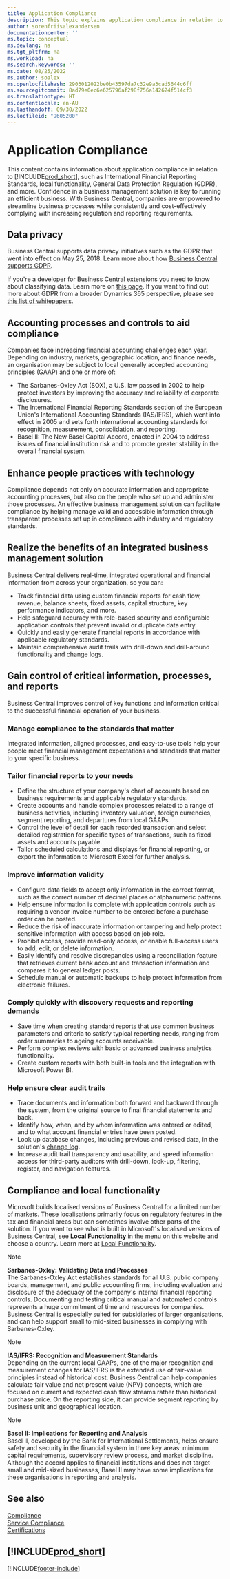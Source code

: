 ```yaml
---
title: Application Compliance
description: This topic explains application compliance in relation to Business Central, such as International Financial Reporting Standards, local functionality, and GDPR.
author: sorenfriisalexandersen
documentationcenter: ''
ms.topic: conceptual
ms.devlang: na
ms.tgt_pltfrm: na
ms.workload: na
ms.search.keywords: ''
ms.date: 08/25/2022
ms.author: soalex
ms.openlocfilehash: 2903012022be0b43597da7c32e9a3cad5644c6ff
ms.sourcegitcommit: 8ad79e0ec6e625796af298f756a142624f514cf3
ms.translationtype: HT
ms.contentlocale: en-AU
ms.lasthandoff: 09/30/2022
ms.locfileid: "9605200"
---
```

# <a name="application-compliance"></a>Application Compliance

This content contains information about application compliance in relation to [!INCLUDE[prod_short](../includes/prod_short.md)], such as International Financial Reporting Standards, local functionality, General Data Protection Regulation (GDPR), and more. Confidence in a business management solution is key to running an efficient business. With Business Central, companies are empowered to streamline business processes while consistently and cost-effectively complying with increasing regulation and reporting requirements.

## <a name="data-privacy"></a>Data privacy

Business Central supports data privacy initiatives such as the GDPR that went into effect on May 25, 2018. Learn more about how [Business Central supports GDPR](../admin-responding-to-requests-about-personal-data.md).  

If you're a developer for Business Central extensions you need to know about classifying data. Learn more on [this page](/dynamics365/business-central/dev-itpro/developer/devenv-classifying-data).
If you want to find out more about GDPR from a broader Dynamics 365 perspective, please see [this list of whitepapers](/dynamics365/get-started/gdpr/).

## <a name="accounting-processes-and-controls-to-aid-compliance"></a>Accounting processes and controls to aid compliance

Companies face increasing financial accounting challenges each year. Depending on industry, markets, geographic location, and finance needs, an organisation may be subject to local generally accepted accounting principles (GAAP) and one or more of:

- The Sarbanes-Oxley Act (SOX), a U.S. law passed in 2002 to help protect investors by improving the accuracy and reliability of corporate disclosures.
- The International Financial Reporting Standards section of the European Union's International Accounting Standards (IAS/IFRS), which went into effect in 2005 and sets forth international accounting standards for recognition, measurement, consolidation, and reporting.
- Basel II: The New Basel Capital Accord, enacted in 2004 to address issues of financial institution risk and to promote greater stability in the overall financial system.

## <a name="enhance-people-practices-with-technology"></a>Enhance people practices with technology

Compliance depends not only on accurate information and appropriate accounting processes, but also on the people who set up and administer those processes. An effective business management solution can facilitate compliance by helping manage valid and accessible information through transparent processes set up in compliance with industry and regulatory standards.

## <a name="realize-the-benefits-of-an-integrated-business-management-solution"></a>Realize the benefits of an integrated business management solution

Business Central delivers real-time, integrated operational and financial information from across your organization, so you can:

- Track financial data using custom financial reports for cash flow, revenue, balance sheets, fixed assets, capital structure, key performance indicators, and more.
- Help safeguard accuracy with role-based security and configurable application controls that prevent invalid or duplicate data entry.
- Quickly and easily generate financial reports in accordance with applicable regulatory standards.
- Maintain comprehensive audit trails with drill-down and drill-around functionality and change logs.

## <a name="gain-control-of-critical-information-processes-and-reports"></a>Gain control of critical information, processes, and reports

Business Central improves control of key functions and information critical to the successful financial operation of your business.

### <a name="manage-compliance-to-the-standards-that-matter"></a>Manage compliance to the standards that matter

Integrated information, aligned processes, and easy-to-use tools help your people meet financial management expectations and standards that matter to your specific business.

### <a name="tailor-financial-reports-to-your-needs"></a>Tailor financial reports to your needs

- Define the structure of your company's chart of accounts based on business requirements and applicable regulatory standards.
- Create accounts and handle complex processes related to a range of business activities, including inventory valuation, foreign currencies, segment reporting, and departures from local GAAPs.
- Control the level of detail for each recorded transaction and select detailed registration for specific types of transactions, such as fixed assets and accounts payable.
- Tailor scheduled calculations and displays for financial reporting, or export the information to Microsoft Excel for further analysis.

### <a name="improve-information-validity"></a>Improve information validity

- Configure data fields to accept only information in the correct format, such as the correct number of decimal places or alphanumeric patterns.
- Help ensure information is complete with application controls such as requiring a vendor invoice number to be entered before a purchase order can be posted.
- Reduce the risk of inaccurate information or tampering and help protect sensitive information with access based on job role.
- Prohibit access, provide read-only access, or enable full-access users to add, edit, or delete information.
- Easily identify and resolve discrepancies using a reconciliation feature that retrieves current bank account and transaction information and compares it to general ledger posts.
- Schedule manual or automatic backups to help protect information from electronic failures.

### <a name="comply-quickly-with-discovery-requests-and-reporting-demands"></a>Comply quickly with discovery requests and reporting demands

- Save time when creating standard reports that use common business parameters and criteria to satisfy typical reporting needs, ranging from order summaries to ageing accounts receivable.
- Perform complex reviews with basic or advanced business analytics functionality.
- Create custom reports with both built-in tools and the integration with Microsoft Power BI.

### <a name="help-ensure-clear-audit-trails"></a>Help ensure clear audit trails

- Trace documents and information both forward and backward through the system, from the original source to final financial statements and back.
- Identify how, when, and by whom information was entered or edited, and to what account financial entries have been posted.
- Look up database changes, including previous and revised data, in the solution's [change log](../across-log-changes.md).
- Increase audit trail transparency and usability, and speed information access for third-party auditors with drill-down, look-up, filtering, register, and navigation features.

## <a name="compliance-and-local-functionality"></a>Compliance and local functionality

Microsoft builds localised versions of Business Central for a limited number of markets. These localisations primarily focus on regulatory features in the tax and financial areas but can sometimes involve other parts of the solution. If you want to see what is built in Microsoft's localised versions of Business Central, see **Local Functionality** in the menu on this website and choose a country. Learn more at [Local Functionality](../about-localization.md).  

> [!NOTE]  
> **Sarbanes-Oxley: Validating Data and Processes**  
> The Sarbanes-Oxley Act establishes standards for all U.S. public company boards, management, and public accounting firms, including evaluation and disclosure of the adequacy of the company's internal financial reporting controls. Documenting and testing critical manual and automated controls represents a huge commitment of time and resources for companies. Business Central is especially suited for subsidiaries of larger organisations, and can help support small to mid-sized businesses in complying with Sarbanes-Oxley.

> [!NOTE]  
> **IAS/IFRS: Recognition and Measurement Standards**  
> Depending on the current local GAAPs, one of the major recognition and measurement changes for IAS/IFRS is the extended use of fair-value principles instead of historical cost. Business Central can help companies calculate fair value and net present value (NPV) concepts, which are focused on current and expected cash flow streams rather than historical purchase price. On the reporting side, it can provide segment reporting by business unit and geographical location.

> [!NOTE]  
> **Basel II: Implications for Reporting and Analysis**  
> Basel II, developed by the Bank for International Settlements, helps ensure safety and security in the financial system in three key areas: minimum capital requirements, supervisory review process, and market discipline. Although the accord applies to financial institutions and does not target small and mid-sized businesses, Basel II may have some implications for these organisations in reporting and analysis.

## <a name="see-also"></a>See also

[Compliance](compliance-overview.md)  
[Service Compliance](compliance-service-compliance.md)  
[Certifications](compliance-certifications.md)  

## [!INCLUDE[prod_short](../includes/free_trial_md.md)]  

[!INCLUDE[footer-include](../includes/footer-banner.md)]
